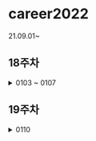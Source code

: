 # career2022
21.09.01~
## 18주차
<details>
  <summary>0103 ~ 0107</summary>
    - [ ] 프로젝트 마무리
</details>

## 19주차
<details>
  <summary>0110</summary>
    - [ ] 프로젝트 마무리
    - [ ] 정보처리시험
    - [ ] aws 정적페이지 배포하기
</details>
